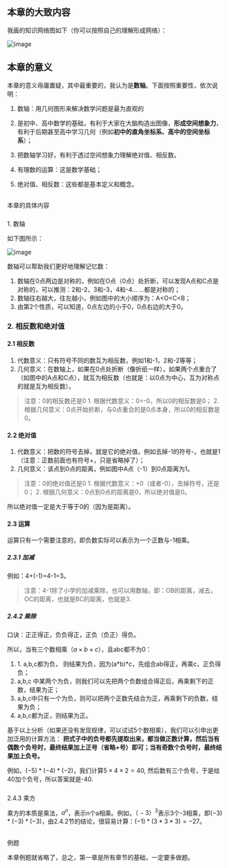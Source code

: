 ## 本章的大致内容

我画的知识网络图如下（你可以按照自己的理解形成网络）：

![image](http://upload-images.jianshu.io/upload_images/17945447-534d6ed23388354f.jpg?imageMogr2/auto-orient/strip%7CimageView2/2/w/1240)



## 本章的意义

本章的意义毋庸置疑，其中最重要的，我认为是**数轴**。下面按照重要性，依次说明：

1.  数轴：用几何图形来解决数学问题是最为直观的

2.  是初中、高中数学的基础，有利于大家在大脑构造出图像，**形成空间想象力**，有利于后期甚至高中学习几何（例如**初中的直角坐标系、高中的空间坐标系**）；

3.  把数轴学习好，有利于透过空间想象力理解绝对值、相反数。

4.  有理数的运算：这是数学基础；

5.  绝对值、相反数：这些都是基本定义和概念。

## 

本章的具体内容

### 

1\. 数轴

如下图所示：

![image](http://upload-images.jianshu.io/upload_images/17945447-5accef2ad6f1c559.jpg?imageMogr2/auto-orient/strip%7CimageView2/2/w/1240)



数轴可以帮助我们更好地理解记忆数：

1.  数轴在0点两边是对称的，例如在O点（0点）处折断，可以发现A点和C点是对称的，可以推测：2和-2，3和-3，4和-4... ...都是对称的；
2.  数轴往右越大，往左越小，例如图中的大小顺序为：A<O<C<B；
3.  由第2个性质，可以知道，0点左边的小于0，0点右边的大于0。
### 2. 相反数和绝对值

#### 2.1 相反数

1.  代数意义：只有符号不同的数互为相反数，例如1和-1，2和-2等等；
2.  几何意义：在数轴上，如果在0点处折断（像折纸一样），如果两个点重合了（如图中的A点和C点），就互为相反数（也就是：以0点为中心，互为对称点的就是互为相反数）。

> 注意：0的相反数还是0
> 1\. 根据代数意义：0=-0，所以0的相反数是0；
> 2\. 根据几何意义：0点开始折断，与0点重合的是0点本身，所以0的相反数是0。

#### 2.2 绝对值

1.  代数意义：把数的符号去掉，就是它的绝对值，例如去掉-1的符号-，也就是1（注意：正数前面也有符号+，只是省略掉了）；
2.  几何意义：该点到0点的距离，例如图中A点（-1）到0点距离为1。

> 注意：0的绝对值还是0
> 1\. 根据代数意义：+0（或者-0），去掉符号，还是0；
> 2\. 根据几何意义：0点到0点的距离是0，所以绝对值是0。

所以绝对值一定是大于等于0的（因为是距离）。

#### 2.3 运算

运算只有一个需要注意的，即负数实际可以表示为一个正数与-1相乘。

##### 2.3.1 加减

例如：4+(-1)=4-1=3。

> 注意：4-1除了小学的加减乘除，也可以用数轴，即：OB的距离，减去，OC的距离，也就是BC的距离，也就是3.

##### 2.4.2 乘除

口诀：正正得正，负负得正，正负（负正）得负。

所以，当有三个数相乘$（a\times b\times c）$，且abc都不为0：

1.  1\. a,b,c都为负， 则结果为负，因为(a*b)*c，先组合ab得正，再乘c，正负得负；
2.  a,b,c 中某两个为负，则我们可以先把两个负数组合得正后，再乘剩下的正数，结果为正；
3.  a,b,c中只有一个为负，则可以把两个正数先结合为正，再乘剩下的负数，结果为负；
4.  a,b,c都为正，则结果为正。

基于以上分析（如果还没有发现规律，可以试试5个数相乘），我们可以引申出更加泛用的计算方法：
**把式子中的负号都先提取出来，都当做正数计算，然后当有偶数个负号时，最终结果加上正号（省略+号）即可；当有奇数个负号时，最终结果加上负号。**

例如，$(-5)*(-4)*(-2)$，我们计算$5 \times 4\times 2=40$, 然后数有三个负号，于是给40加个负号，所以答案就是-40.

##### 

2.4.3 乘方

乘方的本质是乘法，$a^n$，表示n个a相乘。例如，$（-3）^3$表示3个-3相乘，即$(-3)*(-3)*(-3)$，由2.4.2节的结论，很容易计算：$(-1)*(3*3*3)=-27$。

## 

例题

本章例题就省略了，总之，第一章是所有章节的基础，一定要多做题。
